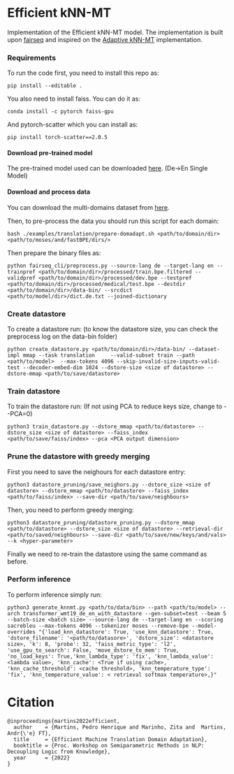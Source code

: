 # Efficient kNN-MT
Implementation of the Efficient kNN-MT model.
The implementation is built upon [fairseq](https://github.com/pytorch/fairseq) and inspired on the [Adaptive kNN-MT](https://github.com/zhengxxn/adaptive-knn-mt) implementation.

### Requirements

To run the code first, you need to install this repo as:

```
pip install --editable .
```

You  also need to install faiss. You can do it as:
```
conda install -c pytorch faiss-gpu
```
And  pytorch-scatter which you can install as:
```
pip install torch-scatter==2.0.5
```

####  Download pre-trained model
The pre-trained model used can be downloaded [here](https://github.com/pytorch/fairseq/blob/master/examples/wmt19/README.md). (De->En Single Model)

#### Download and process data
You can download the multi-domains dataset from [here](https://github.com/roeeaharoni/unsupervised-domain-clusters).

Then, to pre-process the data you should run this script for each domain:
```
bash ./examples/translation/prepare-domadapt.sh <path/to/domain/dir> <path/to/moses/and/fastBPE/dirs/>
```
Then prepare the binary files as:
```
python fairseq_cli/preprocess.py --source-lang de --target-lang en --trainpref <path/to/domain/dir>/processed/train.bpe.filtered --validpref <path/to/domain/dir>/processed/dev.bpe --testpref <path/to/domain/dir>/processed/medical/test.bpe --destdir <path/to/domain/dir>/data-bin/ --srcdict <path/to/model/dir>/dict.de.txt --joined-dictionary
```

### Create datastore
To create a datastore run: (to know the datastore size, you can check the preprocess log on the data-bin folder)
```
python create_datastore.py <path/to/domain/dir>/data-bin/ --dataset-impl mmap --task translation     --valid-subset train --path <path/to/model>  --max-tokens 4096 --skip-invalid-size-inputs-valid-test --decoder-embed-dim 1024 --dstore-size <size of datastore> --dstore-mmap <path/to/save/datastore>
```

### Train datastore
To train the datastore run: (If not using PCA to reduce keys size, change to --PCA=0)
```
python3 train_datastore.py --dstore_mmap <path/to/datastore> --dstore_size <size of datastore> --faiss_index <path/to/save/faiss/index> --pca <PCA output dimension>
```

### Prune the datastore with greedy merging
First you need to save the neighours for each datastore entry:
```
python3 datastore_pruning/save_neighors.py --dstore_size <size of datastore> --dstore_mmap <path/to/datastore> --faiss_index <path/to/faiss/index> --save-dir <path/to/save/neighbours>
```
Then, you need to perform greedy merging:
```
python3 datastore_pruning/datastore_pruning.py --dstore_mmap <path/to/datastore> --dstore_size <size of datastore> --retrieval-dir <path/to/saved/neighbours> --save-dir <path/to/save/new/keys/and/vals> --k <hyper-parameter>
```
Finally we need to re-train the datastore using the same command as before.


### Perform inference
To perform inference simply run:
```
python3 generate_knnmt.py <path/to/data/bin> --path <path/to/model> --arch transformer_wmt19_de_en_with_datastore --gen-subset=test --beam 5 --batch-size <batch size> --source-lang de --target-lang en --scoring sacrebleu --max-tokens 4096 --tokenizer moses --remove-bpe --model-overrides "{'load_knn_datastore': True, 'use_knn_datastore': True, 'dstore_filename': '<path/to/datasore>', 'dstore_size': <datastore size>, 'k': 8, 'probe': 32, 'faiss_metric_type': 'l2', 'use_gpu_to_search': False, 'move_dstore_to_mem': True, 'no_load_keys': True,'knn_lambda_type': 'fix', 'knn_lambda_value': <lambda value>, 'knn_cache': <True if using cache>, 'knn_cache_threshold': <cache threshold>, 'knn_temperature_type': 'fix', 'knn_temperature_value': < retrieval softmax temperature>,}" 
```

# Citation

    @inproceedings{martins2022efficient,
      author    = {Martins, Pedro Henrique and Marinho, Zita and  Martins, Andr{\'e} FT},
      title     = {Efficient Machine Translation Domain Adaptation},
      booktitle = {Proc. Workshop on Semiparametric Methods in NLP: Decoupling Logic from Knowledge},
      year      = {2022}
    }